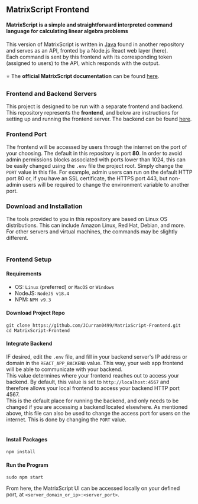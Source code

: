 ## MatrixScript Frontend
#### MatrixScript is a simple and straightforward interpreted command language for calculating linear algebra problems

This version of MatrixScript is written in [Java](https://github.com/JCurran0499/MatrixScript-Backend) found in another repository and serves as an API, fronted by a Node.js React web layer (here). <br/>
Each command is sent by this frontend with its corresponding token (assigned to users) to the API, which responds with the output.
<br/>
<br/>
⭐ The **official MatrixScript documentation** can be found [here](https://github.com/JCurran0499/MatrixScript-Docs/blob/main/docs.md).

### Frontend and Backend Servers

This project is designed to be run with a separate frontend and backend. This repository represents the **frontend**, and below are instructions for setting up and running the frontend server. 
The backend can be found [here](https://github.com/JCurran0499/MatrixScript-Backend).<br/>

### Frontend Port

The frontend will be accessed by users through the internet on the port of your choosing. The default in this repository is port **80**. In order to avoid admin permissions blocks associated with ports lower than 1024, this can be easily changed using the ```.env``` file the project root. Simply change the ```PORT``` value in this file. For example, admin users can run on the default HTTP port 80 or, if you have an SSL certificate, the HTTPS port 443, but non-admin users will be required to change the environment variable to another port.

### Download and Installation

The tools provided to you in this repository are based on Linux OS distributions. 
This can include Amazon Linux, Red Hat, Debian, and more. 
For other servers and virtual machines, the commands may be slightly different.
<br/>
<br/>

### Frontend Setup
#### Requirements
- OS: ``Linux`` (preferred) or ``MacOS`` or ```Windows```
- NodeJS: ```NodeJS v18.4```
- NPM: ```NPM v9.3```

#### Download Project Repo
```
git clone https://github.com/JCurran0499/MatrixScript-Frontend.git
cd MatrixScript-Frontend
```

#### Integrate Backend
IF desired, edit the ```.env``` file, and fill in your backend server's IP address or domain in the `REACT_APP_BACKEND` value. This way, your web app frontend will be able to communicate with your backend. <br/>
This value determines where your frontend reaches out to access your backend.
By default, this value is set to ```http://localhost:4567``` and therefore allows your local frontend to access your backend HTTP port 4567.<br/>
This is the default place for running the backend, and only needs to be changed if you are accessing a backend located elsewhere.
As mentioned above, this file can also be used to change the access port for users on the internet. This is done by changing the `PORT` value.
<br/>
<br/>

#### Install Packages
```
npm install
```

#### Run the Program
```
sudo npm start
```

From here, the MatrixScript UI can be accessed locally on your defined port, at `<server_domain_or_ip>:<server_port>`.
